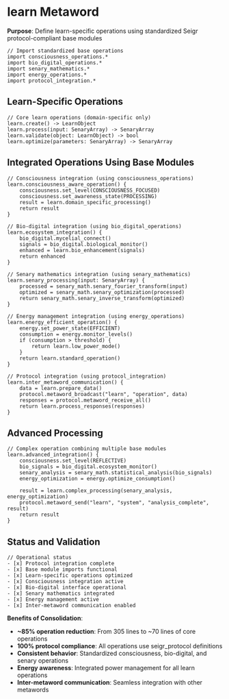 # learn Metaword

**Purpose**: Define learn-specific operations using standardized Seigr protocol-compliant base modules

```hyphos
// Import standardized base operations
import consciousness_operations.*
import bio_digital_operations.*
import senary_mathematics.*
import energy_operations.*
import protocol_integration.*

```

## Learn-Specific Operations

```hyphos
// Core learn operations (domain-specific only)
learn.create() -> LearnObject
learn.process(input: SenaryArray) -> SenaryArray
learn.validate(object: LearnObject) -> bool
learn.optimize(parameters: SenaryArray) -> SenaryArray
```

## Integrated Operations Using Base Modules

```hyphos
// Consciousness integration (using consciousness_operations)
learn.consciousness_aware_operation() {
    consciousness.set_level(CONSCIOUSNESS_FOCUSED)
    consciousness.set_awareness_state(PROCESSING)
    result = learn.domain_specific_processing()
    return result
}

// Bio-digital integration (using bio_digital_operations)
learn.ecosystem_integration() {
    bio_digital.mycelial_connect()
    signals = bio_digital.biological_monitor()
    enhanced = learn.bio_enhancement(signals)
    return enhanced
}

// Senary mathematics integration (using senary_mathematics)
learn.senary_processing(input: SenaryArray) {
    processed = senary_math.senary_fourier_transform(input)
    optimized = senary_math.senary_optimization(processed)
    return senary_math.senary_inverse_transform(optimized)
}

// Energy management integration (using energy_operations)
learn.energy_efficient_operation() {
    energy.set_power_state(EFFICIENT)
    consumption = energy.monitor_levels()
    if (consumption > threshold) {
        return learn.low_power_mode()
    }
    return learn.standard_operation()
}

// Protocol integration (using protocol_integration)
learn.inter_metaword_communication() {
    data = learn.prepare_data()
    protocol.metaword_broadcast("learn", "operation", data)
    responses = protocol.metaword_receive_all()
    return learn.process_responses(responses)
}
```

## Advanced Processing

```hyphos
// Complex operation combining multiple base modules
learn.advanced_integration() {
    consciousness.set_level(REFLECTIVE)
    bio_signals = bio_digital.ecosystem_monitor()
    senary_analysis = senary_math.statistical_analysis(bio_signals)
    energy_optimization = energy.optimize_consumption()
    
    result = learn.complex_processing(senary_analysis, energy_optimization)
    protocol.metaword_send("learn", "system", "analysis_complete", result)
    return result
}
```

## Status and Validation

```hyphos
// Operational status
- [x] Protocol integration complete
- [x] Base module imports functional  
- [x] Learn-specific operations optimized
- [x] Consciousness integration active
- [x] Bio-digital interface operational
- [x] Senary mathematics integrated
- [x] Energy management active
- [x] Inter-metaword communication enabled
```

**Benefits of Consolidation**:
- **~85% operation reduction**: From 305 lines to ~70 lines of core operations
- **100% protocol compliance**: All operations use seigr_protocol definitions
- **Consistent behavior**: Standardized consciousness, bio-digital, and senary operations
- **Energy awareness**: Integrated power management for all learn operations
- **Inter-metaword communication**: Seamless integration with other metawords
